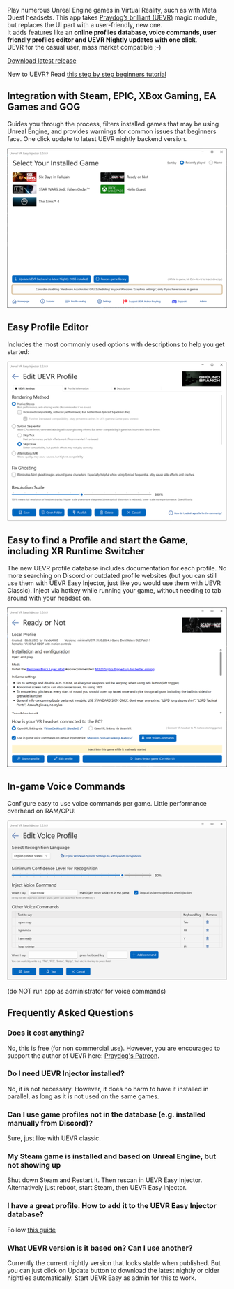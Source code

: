 Play numerous Unreal Engine games in Virtual Reality, such as with Meta Quest headsets.
This app takes [Praydog’s brilliant (UEVR)](https://github.com/praydog/UEVR) magic module, but replaces the UI part with a user-friendly, new one.   
It adds features like an **online profiles database, voice commands, user friendly profiles editor and UEVR Nightly updates with one click**.  
UEVR for the casual user, mass market compatible  ;-)  

<a href="https://github.com/oduis/UEVRDeluxe/releases" class="download-link">Download latest release</a>

New to UEVR? Read [this step by step beginners tutorial](UEVRTutorial.md)  

## Integration with Steam, EPIC, XBox Gaming, EA Games and GOG
Guides you through the process, filters installed games that may be using Unreal Engine, and provides warnings for common issues that beginners face. 
One click update to latest UEVR nightly backend version.

![Main screenshot](assets/ScreenMain.png)

## Easy Profile Editor
Includes the most commonly used options with descriptions to help you get started:

![Profile editor](assets/EditProfile.png)

## Easy to find a Profile and start the Game, including XR Runtime Switcher
The new UEVR profile database includes documentation for each profile. No more searching on Discord or outdated profile websites
(but you can still use them with UEVR Easy Injector, just like you would use them with UEVR Classic). 
Inject via hotkey while running your game, without needing to tab around with your headset on.

![Game screenshot](assets/ScreenGame.png)

## In-game Voice Commands
Configure easy to use voice commands per game. Little performance overhead on RAM/CPU:

![Game screenshot](assets/EditVoiceCommands.png)

(do NOT run app as administrator for voice commands)

## Frequently Asked Questions
### Does it cost anything?
No, this is free (for non commercial use). However, you are encouraged to support the author of UEVR here: [Praydog's Patreon](https://patreon.com/praydog).
### Do I need UEVR Injector installed?
No, it is not necessary. However, it does no harm to have it installed in parallel, as long as it is not used on the same games.
### Can I use game profiles not in the database (e.g. installed manually from Discord)?
Sure, just like with UEVR classic.
### My Steam game is installed and based on Unreal Engine, but not showing up
Shut down Steam and Restart it. Then rescan in UEVR Easy Injector. Alternatively just reboot, start Steam, then UEVR Easy Injector.
### I have a great profile. How to add it to the UEVR Easy Injector database?
Follow [this guide](SubmitProfile.md)
### What UEVR version is it based on? Can I use another?
Currently the current nightly version that looks stable when published. But you can just click on Update button to download the latest nightly or older nightlies automatically. Start UEVR Easy as admin for this to work.